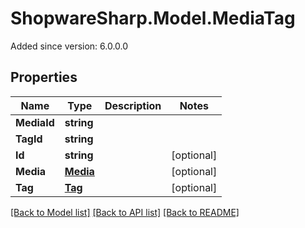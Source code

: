 # ShopwareSharp.Model.MediaTag
Added since version: 6.0.0.0

## Properties

Name | Type | Description | Notes
------------ | ------------- | ------------- | -------------
**MediaId** | **string** |  | 
**TagId** | **string** |  | 
**Id** | **string** |  | [optional] 
**Media** | [**Media**](Media.md) |  | [optional] 
**Tag** | [**Tag**](Tag.md) |  | [optional] 

[[Back to Model list]](../../README.md#documentation-for-models) [[Back to API list]](../../README.md#documentation-for-api-endpoints) [[Back to README]](../../README.md)

